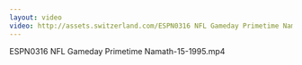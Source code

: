 ```yaml
---
layout: video
video: http://assets.switzerland.com/ESPN0316 NFL Gameday Primetime Namath-15-1995.mp4
---
```

ESPN0316 NFL Gameday Primetime Namath-15-1995.mp4
